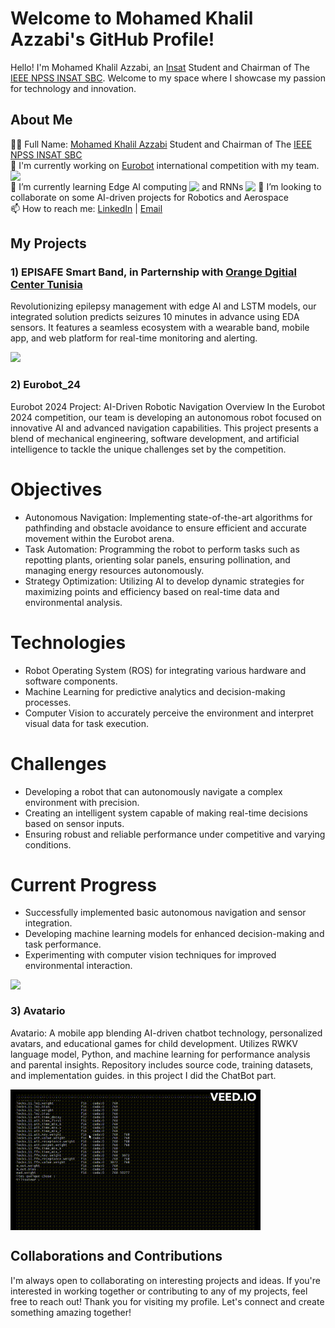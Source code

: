 # Welcome to Mohamed Khalil Azzabi's GitHub Profile!

Hello! I'm Mohamed Khalil Azzabi, an [Insat](https://insat.rnu.tn/) Student and Chairman of The [IEEE NPSS INSAT SBC](https://ieee-npss.org/). Welcome to my space where I showcase my passion for technology and innovation.

## About Me
👨‍💻 Full Name: [Mohamed Khalil Azzabi](https://insat.rnu.tn/) Student and Chairman of The [IEEE NPSS INSAT SBC](https://ieee-npss.org/) <br/>
🔭 I'm currently working on [Eurobot](https://www.eurobot.org/) international competition with my team. <img src="https://github.com/khhaliil/khhaliil/assets/109654521/1f9cdbf3-1ab0-41f2-96df-9577a672da0f" width="35" align="top"> <br/>
🌱 I’m currently learning Edge AI computing <img src="https://github.com/khhaliil/khhaliil/assets/109654521/997b7076-a6f5-4a5d-9770-d5512889c129" width="40" align="top"> and RNNs <img src="https://github.com/khhaliil/khhaliil/assets/109654521/55dbbb3a-aeef-4186-a42d-f84c82aa9c04" width="40" align="top">
👯 I’m looking to collaborate on some AI-driven projects for Robotics and Aerospace <br/>
📫 How to reach me: [LinkedIn](https://www.linkedin.com/in/khalil-azzabi-6915771bb/) | [Email](mailto:Mohamedkhalil.azzabi@insat.ucar.tn) 

## My Projects

### 1) EPISAFE Smart Band, in Parternship with [Orange Dgitial Center Tunisia](https://www.orangedigitalcenters.com/country/TN/home)
Revolutionizing epilepsy management with edge AI and LSTM models, our integrated solution predicts seizures 10 minutes in advance using EDA sensors. It features a seamless ecosystem with a wearable band, mobile app, and web platform for real-time monitoring and alerting.

<img src="https://github.com/khhaliil/khhaliil/assets/109654521/431b7d2b-c328-4f78-b25c-c53a2c382136" width="450">

### 2) Eurobot_24
Eurobot 2024 Project: AI-Driven Robotic Navigation
Overview
In the Eurobot 2024 competition, our team is developing an autonomous robot focused on innovative AI and advanced navigation capabilities. This project presents a blend of mechanical engineering, software development, and artificial intelligence to tackle the unique challenges set by the competition.
# Objectives
-  Autonomous Navigation: Implementing state-of-the-art algorithms for pathfinding and obstacle avoidance to ensure efficient and accurate movement within the Eurobot arena.
-  Task Automation: Programming the robot to perform tasks such as repotting plants, orienting solar panels, ensuring pollination, and managing energy resources autonomously.
-  Strategy Optimization: Utilizing AI to develop dynamic strategies for maximizing points and efficiency based on real-time data and environmental analysis.
# Technologies
-  Robot Operating System (ROS) for integrating various hardware and software components.
-  Machine Learning for predictive analytics and decision-making processes.
-  Computer Vision to accurately perceive the environment and interpret visual data for task execution.
# Challenges
-  Developing a robot that can autonomously navigate a complex environment with precision.
-  Creating an intelligent system capable of making real-time decisions based on sensor inputs.
-  Ensuring robust and reliable performance under competitive and varying conditions.
# Current Progress
-  Successfully implemented basic autonomous navigation and sensor integration.
-  Developing machine learning models for enhanced decision-making and task performance.
-  Experimenting with computer vision techniques for improved environmental interaction.

<img src="https://github.com/khhaliil/khhaliil/assets/109654521/404a24bf-a235-4aa1-b71e-deb280238dc8" width="400" align="top"> <br/> 
### 3) Avatario
Avatario: A mobile app blending AI-driven chatbot technology, personalized avatars, and educational games for child development. Utilizes RWKV language model, Python, and machine learning for performance analysis and parental insights. Repository includes source code, training datasets, and implementation guides.
in this project I did the ChatBot part.

<img src="https://github.com/khhaliil/AVATARIO/blob/main/assetss/chat.gif" width="400" align="top">

## Collaborations and Contributions
I'm always open to collaborating on interesting projects and ideas. If you're interested in working together or contributing to any of my projects, feel free to reach out!
Thank you for visiting my profile. Let's connect and create something amazing together!
